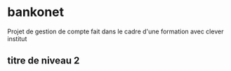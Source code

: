 # bankonet
Projet de gestion de compte fait dans le cadre d'une formation avec clever institut

## titre de niveau 2
